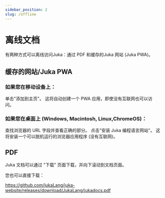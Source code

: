 ```yaml
---
sidebar_position: 2
slug: /offline
---
```


# 离线文档

有两种方式可以离线访问Juka：通过 PDF 和缓存的Juka 网站 (Juka PWA)。

## 缓存的网站/Juka PWA

### 如果您在移动设备上：
单击"添加到主页"。 这将自动创建一个 PWA 应用，即使没有互联网也可以访问。

### 如果您在桌面上 (Windows, Macintosh, Linux,ChromeOS)：
查找浏览器的 URL 字段并查看正确的部分。 点击"安装 Juka 编程语言网站"。 这将安装一个可以脱机运行的浏览器应用程序 (没有互联网)。

## PDF

Juka 文档可以通过 "下载" 页面下载，并向下滚动到文档页面。

您也可以直接下载：

https://github.com/jukaLang/juka-website/releases/download/JukaLang/jukadocs.pdf


